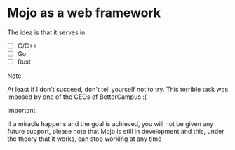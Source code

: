 # Mojo as a web framework

The idea is that it serves in:
- [ ] C/C++
- [ ] Go
- [ ] Rust

> [!NOTE]
> At least if I don't succeed, don't tell yourself not to try. This terrible task was imposed by one of the CEOs of BetterCampus :(

> [!IMPORTANT]
> If a miracle happens and the goal is achieved, you will not be given any future support, please note that Mojo is still in development and this, under the theory that it works, can stop working at any time

